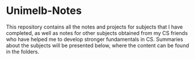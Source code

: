 # Unimelb-Notes
This repository contains all the notes and projects for subjects that I have completed, as well as notes for other subjects obtained from my CS friends who have helped me to develop stronger fundamentals in CS. Summaries about the subjects will be presented below, where the content can be found in the folders.
